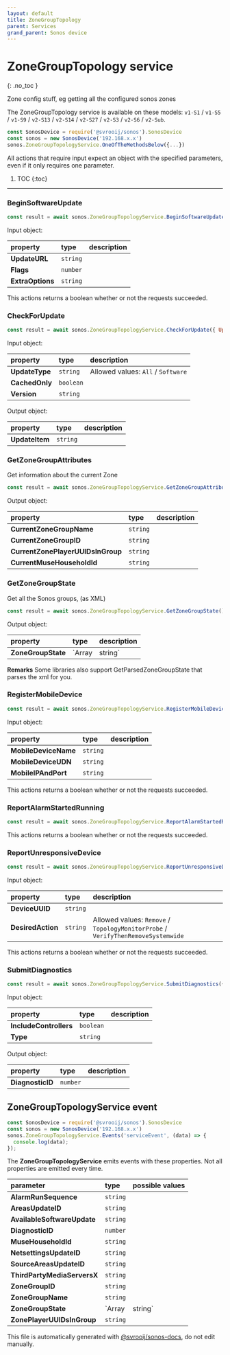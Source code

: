```yaml
---
layout: default
title: ZoneGroupTopology
parent: Services
grand_parent: Sonos device
---
```

# ZoneGroupTopology service
{: .no_toc }

Zone config stuff, eg getting all the configured sonos zones

The ZoneGroupTopology service is available on these models: `v1-S1` / `v1-S5` / `v1-S9` / `v2-S13` / `v2-S14` / `v2-S27` / `v2-S3` / `v2-S6` / `v2-Sub`.

```js
const SonosDevice = require('@svrooij/sonos').SonosDevice
const sonos = new SonosDevice('192.168.x.x')
sonos.ZoneGroupTopologyService.OneOfTheMethodsBelow({...})
```

All actions that require input expect an object with the specified parameters, even if it only requires one parameter.

1. TOC
{:toc}

---

### BeginSoftwareUpdate

```js
const result = await sonos.ZoneGroupTopologyService.BeginSoftwareUpdate({ UpdateURL:..., Flags:..., ExtraOptions:... });
```

Input object:

| property | type | description |
|:----------|:-----|:------------|
| **UpdateURL** | `string` |  |
| **Flags** | `number` |  |
| **ExtraOptions** | `string` |  |

This actions returns a boolean whether or not the requests succeeded.

### CheckForUpdate

```js
const result = await sonos.ZoneGroupTopologyService.CheckForUpdate({ UpdateType:..., CachedOnly:..., Version:... });
```

Input object:

| property | type | description |
|:----------|:-----|:------------|
| **UpdateType** | `string` |  Allowed values: `All` / `Software` |
| **CachedOnly** | `boolean` |  |
| **Version** | `string` |  |

Output object:

| property | type | description |
|:----------|:-----|:------------|
| **UpdateItem** | `string` |  |

### GetZoneGroupAttributes

Get information about the current Zone

```js
const result = await sonos.ZoneGroupTopologyService.GetZoneGroupAttributes();
```

Output object:

| property | type | description |
|:----------|:-----|:------------|
| **CurrentZoneGroupName** | `string` |  |
| **CurrentZoneGroupID** | `string` |  |
| **CurrentZonePlayerUUIDsInGroup** | `string` |  |
| **CurrentMuseHouseholdId** | `string` |  |

### GetZoneGroupState

Get all the Sonos groups, (as XML)

```js
const result = await sonos.ZoneGroupTopologyService.GetZoneGroupState();
```

Output object:

| property | type | description |
|:----------|:-----|:------------|
| **ZoneGroupState** | `Array<ZoneGroup> | string` | xml string, see remarks |

**Remarks** Some libraries also support GetParsedZoneGroupState that parses the xml for you.

### RegisterMobileDevice

```js
const result = await sonos.ZoneGroupTopologyService.RegisterMobileDevice({ MobileDeviceName:..., MobileDeviceUDN:..., MobileIPAndPort:... });
```

Input object:

| property | type | description |
|:----------|:-----|:------------|
| **MobileDeviceName** | `string` |  |
| **MobileDeviceUDN** | `string` |  |
| **MobileIPAndPort** | `string` |  |

This actions returns a boolean whether or not the requests succeeded.

### ReportAlarmStartedRunning

```js
const result = await sonos.ZoneGroupTopologyService.ReportAlarmStartedRunning();
```

This actions returns a boolean whether or not the requests succeeded.

### ReportUnresponsiveDevice

```js
const result = await sonos.ZoneGroupTopologyService.ReportUnresponsiveDevice({ DeviceUUID:..., DesiredAction:... });
```

Input object:

| property | type | description |
|:----------|:-----|:------------|
| **DeviceUUID** | `string` |  |
| **DesiredAction** | `string` |  Allowed values: `Remove` / `TopologyMonitorProbe` / `VerifyThenRemoveSystemwide` |

This actions returns a boolean whether or not the requests succeeded.

### SubmitDiagnostics

```js
const result = await sonos.ZoneGroupTopologyService.SubmitDiagnostics({ IncludeControllers:..., Type:... });
```

Input object:

| property | type | description |
|:----------|:-----|:------------|
| **IncludeControllers** | `boolean` |  |
| **Type** | `string` |  |

Output object:

| property | type | description |
|:----------|:-----|:------------|
| **DiagnosticID** | `number` |  |

## ZoneGroupTopologyService event

```js
const SonosDevice = require('@svrooij/sonos').SonosDevice
const sonos = new SonosDevice('192.168.x.x')
sonos.ZoneGroupTopologyService.Events('serviceEvent', (data) => {
  console.log(data);
});
```

The **ZoneGroupTopologyService** emits events with these properties. Not all properties are emitted every time.

| parameter | type | possible values |
|:----------|:-----|:----------------|
| **AlarmRunSequence** | `string` |  | 
| **AreasUpdateID** | `string` |  | 
| **AvailableSoftwareUpdate** | `string` |  | 
| **DiagnosticID** | `number` |  | 
| **MuseHouseholdId** | `string` |  | 
| **NetsettingsUpdateID** | `string` |  | 
| **SourceAreasUpdateID** | `string` |  | 
| **ThirdPartyMediaServersX** | `string` |  | 
| **ZoneGroupID** | `string` |  | 
| **ZoneGroupName** | `string` |  | 
| **ZoneGroupState** | `Array<ZoneGroup> | string` |  | 
| **ZonePlayerUUIDsInGroup** | `string` |  | 

This file is automatically generated with [@svrooij/sonos-docs](https://github.com/svrooij/sonos-api-docs/tree/main/generator/sonos-docs), do not edit manually.
